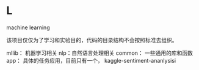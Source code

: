 L
=

machine  learning

该项目仅仅为了学习和实验目的，代码的目录结构不会按照标准去组织。

mllib： 机器学习相关
nlp：自然语言处理相关
common： 一些通用的库和函数
app： 具体的任务应用，目前只有一个， kaggle-sentiment-ananlysisi
